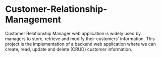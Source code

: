 # Customer-Relationship-Management
Customer Relationship Manager web application is widely used by managers to store, retrieve and modify their customers' information. This project is the implementation of a backend web application where we can create, read, update and delete (CRUD) customer information.
